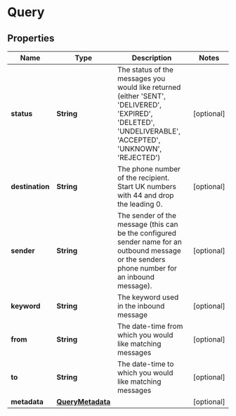 
# Query

## Properties
Name | Type | Description | Notes
------------ | ------------- | ------------- | -------------
**status** | **String** | The status of the messages you would like returned (either &#39;SENT&#39;, &#39;DELIVERED&#39;, &#39;EXPIRED&#39;, &#39;DELETED&#39;, &#39;UNDELIVERABLE&#39;, &#39;ACCEPTED&#39;, &#39;UNKNOWN&#39;, &#39;REJECTED&#39;) |  [optional]
**destination** | **String** | The phone number of the recipient. Start UK numbers with 44 and drop the leading 0. |  [optional]
**sender** | **String** | The sender of the message (this can be the configured sender name for an outbound message or the senders phone number for an inbound message). |  [optional]
**keyword** | **String** | The keyword used in the inbound message |  [optional]
**from** | **String** | The date-time from which you would like matching messages |  [optional]
**to** | **String** | The date-time to which you would like matching messages |  [optional]
**metadata** | [**QueryMetadata**](QueryMetadata.md) |  |  [optional]



